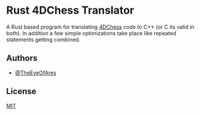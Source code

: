 # Rust 4DChess Translator

A Rust based program for translating [4DChess](esolangs.org/wiki/4DChess) code to C++ (or C its valid in both).
In addition a few simple optimizations take place like repeated statements getting combined.


## Authors

- [@TheEyeOfAres](https://www.github.com/TheEyeOfAres)


## License

[MIT](https://choosealicense.com/licenses/mit/)
